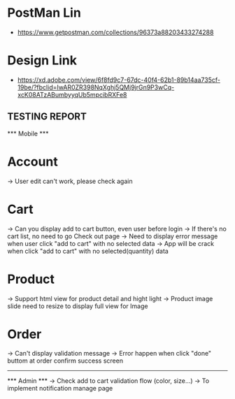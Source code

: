 # PostMan Lin
- https://www.getpostman.com/collections/96373a88203433274288


# Design Link
- https://xd.adobe.com/view/6f8fd9c7-67dc-40f4-62b1-89b14aa735cf-19be/?fbclid=IwAR0ZR398NqXghj5QMj9jrGn9P3wCq-xcK08ATzABumbyyqUb5mpcibRXFe8



TESTING REPORT
------------------------------------------------

*** Mobile ***
# Account
-> User edit can't work, please check again

# Cart
-> Can you display add to cart button, even user before login
-> If there's no cart list, no need to go Check out page
-> Need to display error message when user click "add to cart" with no selected data
-> App will be crack when click "add to cart" with no selected(quantity) data

# Product
-> Support html view for product detail and hight light
-> Product image slide need to resize to display full view for Image

# Order 
-> Can't display validation message
-> Error happen when click "done" buttom at order confirm success screen

------------------------------------

*** Admin ***
-> Check add to cart validation flow (color, size...)
-> To implement notification manage page
